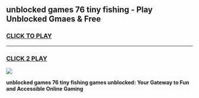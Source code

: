 
## unblocked games 76 tiny fishing - Play Unblocked Gmaes & Free
<h3>
<a href="https://news.freeplayer.one?title=unblocked_games_76_tiny_fishing&ref=23F">CLICK TO PLAY</a></h3>
<hr>

<h3>
<a href="https://news.freeplayer.one?title=unblocked_games_76_tiny_fishing&ref=23F">CLICK 2 PLAY</a>
  
</h3>

<a href="https://news.freeplayer.one?title=unblocked_games_76_tiny_fishing&ref=23F/"><img src="https://clearcache.store/games.png"></a>


**unblocked games 76 tiny fishing games unblocked: Your Gateway to Fun and Accessible Online Gaming**
